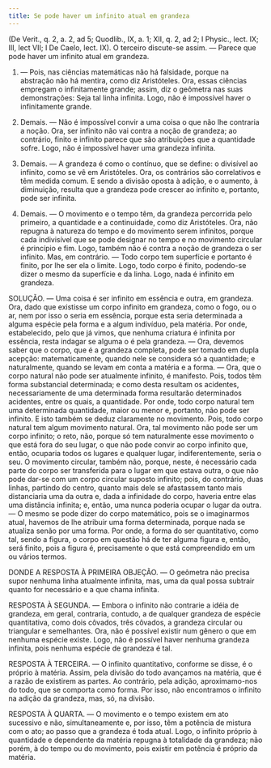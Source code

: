 ```yaml
---
title: Se pode haver um infinito atual em grandeza
---
```


(De Verit., q. 2, a. 2, ad 5; Quodlib., IX, a. 1; XII, q. 2, ad 2; I Physic., lect. IX; III, lect VII; I De Caelo, lect. IX).
  O terceiro discute-se assim. — Parece que pode haver um infinito atual em grandeza.  

1. — Pois, nas ciências matemáticas não há falsidade, porque na abstração não há mentira, como diz Aristóteles. Ora, essas ciências empregam o infinitamente grande; assim, diz o geômetra nas suas demonstrações: Seja tal linha infinita. Logo, não é impossível haver o infinitamente grande.  

2. Demais. — Não é impossível convir a uma coisa o que não lhe contraria a noção. Ora, ser infinito não vai contra a noção de grandeza; ao contrário, finito e infinito parece que são atribuições que a quantidade sofre. Logo, não é impossível haver uma grandeza infinita.  

3. Demais. — A grandeza é como o contínuo, que se define: o divisível ao infinito, como se vê em Aristóteles. Ora, os contrários são correlativos e têm medida comum. E sendo a divisão oposta à adição, e o aumento, à diminuição, resulta que a grandeza pode crescer ao infinito e, portanto, pode ser infinita.  

4. Demais. — O movimento e o tempo têm, da grandeza percorrida pelo primeiro, a quantidade e a continuidade, como diz Aristóteles. Ora, não repugna à natureza do tempo e do movimento serem infinitos, porque cada indivisível que se pode designar no tempo e no movimento circular é princípio e fim. Logo, também não é contra a noção de grandeza o ser infinito.  Mas, em contrário. — Todo corpo tem superfície e portanto é finito, por lhe ser ela o limite. Logo, todo corpo é finito, podendo-se dizer o mesmo da superfície e da linha. Logo, nada é infinito em grandeza.  

SOLUÇÃO. — Uma coisa é ser infinito em essência e outra, em grandeza. Ora, dado que existisse um corpo infinito em grandeza, como o fogo, ou o ar, nem por isso o seria em essência, porque esta seria determinada a alguma espécie pela forma e a algum indivíduo, pela matéria. Por onde, estabelecido, pelo que já vimos, que nenhuma criatura é infinita por essência, resta indagar se alguma o é pela grandeza. — Ora, devemos saber que o corpo, que é a grandeza completa, pode ser tomado em dupla acepção: matematicamente, quando nele se considera só a quantidade; e naturalmente, quando se levam em conta a matéria e a forma. — Ora, que o corpo natural não pode ser atualmente infinito, é manifesto. Pois, todos têm forma substancial determinada; e como desta resultam os acidentes, necessariamente de uma determinada forma resultarão determinados acidentes, entre os quais, a quantidade. Por onde, todo corpo natural tem uma determinada quantidade, maior ou menor e, portanto, não pode ser infinito. E isto também se deduz claramente no movimento. Pois, todo corpo natural tem algum movimento natural. Ora, tal movimento não pode ser um corpo infinito; o reto, não, porque só tem naturalmente esse movimento o que está fora do seu lugar, o que não pode convir ao corpo infinito que, então, ocuparia todos os lugares e qualquer lugar, indiferentemente, seria o seu. O movimento circular, também não, porque, neste, é necessário cada parte do corpo ser transferida para o lugar em que estava outra, o que não pode dar-se com um corpo circular suposto infinito; pois, do contrário, duas linhas, partindo do centro, quanto mais dele se afastassem tanto mais distanciaria uma da outra e, dada a infinidade do corpo, haveria entre elas uma distância infinita; e, então, uma nunca poderia ocupar o lugar da outra. — O mesmo se pode dizer do corpo matemático, pois se o imaginarmos atual, havemos de lhe atribuir uma forma determinada, porque nada se atualiza senão por uma forma. Por onde, a forma do ser quantitativo, como tal, sendo a figura, o corpo em questão há de ter alguma figura e, então, será finito, pois a figura é, precisamente o que está compreendido em um ou vários termos.  

DONDE A RESPOSTA À PRIMEIRA OBJEÇÃO. — O geômetra não precisa supor nenhuma linha atualmente infinita, mas, uma da qual possa subtrair quanto for necessário e a que chama infinita.  

RESPOSTA À SEGUNDA. — Embora o infinito não contrarie a idéia de grandeza, em geral, contraria, contudo, a de qualquer grandeza de espécie quantitativa, como dois côvados, três côvados, a grandeza circular ou triangular e semelhantes. Ora, não é possível existir num gênero o que em nenhuma espécie existe. Logo, não é possível haver nenhuma grandeza infinita, pois nenhuma espécie de grandeza é tal.  

RESPOSTA À TERCEIRA. — O infinito quantitativo, conforme se disse, é o próprio à matéria. Assim, pela divisão do todo avançamos na matéria, que é a razão de existirem as partes. Ao contrário, pela adição, aproximamo-nos do todo, que se comporta como forma. Por isso, não encontramos o infinito na adição da grandeza, mas, só, na divisão.  

RESPOSTA À QUARTA. — O movimento e o tempo existem em ato sucessivo e não, simultaneamente e, por isso, têm a potência de mistura com o ato; ao passo que a grandeza é toda atual. Logo, o infinito próprio à quantidade e dependente da matéria repugna à totalidade da grandeza; não porém, à do tempo ou do movimento, pois existir em potência é próprio da matéria.